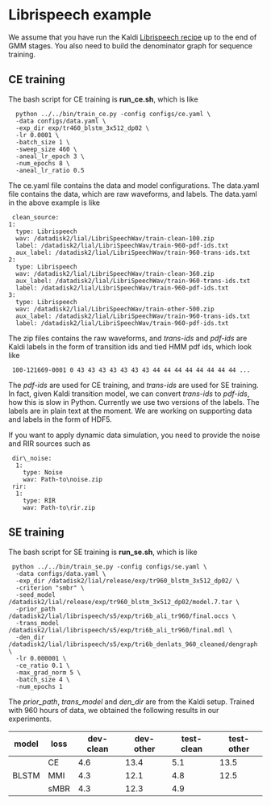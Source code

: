 # Librispeech example

We assume that you have run the Kaldi [Librispeech recipe](https://github.com/kaldi-asr/kaldi/blob/master/egs/librispeech/s5/run.sh) up to the end of GMM stages. You also need to build the denominator graph for sequence training. 

## CE training

The bash script for CE training is **run\_ce.sh**, which is like 

  ```
    python ../../bin/train_ce.py -config configs/ce.yaml \
    -data configs/data.yaml \
    -exp_dir exp/tr460_blstm_3x512_dp02 \
    -lr 0.0001 \
    -batch_size 1 \
    -sweep_size 460 \
    -aneal_lr_epoch 3 \
    -num_epochs 8 \
    -aneal_lr_ratio 0.5 
  ```
The ce.yaml file contains the data and model configurations. The data.yaml file contains the data, which are raw waveforms, and labels. The data.yaml in the above example is like

  ```
   clean_source:                                                            
  1:                                                                     
    type: Librispeech                                                    
    wav: /datadisk2/lial/LibriSpeechWav/train-clean-100.zip              
    label: /datadisk2/lial/LibriSpeechWav/train-960-pdf-ids.txt          
    aux_label: /datadisk2/lial/LibriSpeechWav/train-960-trans-ids.txt    
  2:                                                                     
    type: Librispeech                                                    
    wav: /datadisk2/lial/LibriSpeechWav/train-clean-360.zip              
    aux_label: /datadisk2/lial/LibriSpeechWav/train-960-trans-ids.txt    
    label: /datadisk2/lial/LibriSpeechWav/train-960-pdf-ids.txt          
  3:                                                                     
    type: Librispeech                                                    
    wav: /datadisk2/lial/LibriSpeechWav/train-other-500.zip              
    aux_label: /datadisk2/lial/LibriSpeechWav/train-960-trans-ids.txt    
    label: /datadisk2/lial/LibriSpeechWav/train-960-pdf-ids.txt
  ```
The zip files contains the raw waveforms, and *trans-ids* and *pdf-ids* are Kaldi labels in the form of transition ids and tied HMM pdf ids, which look like

  ```
   100-121669-0001 0 43 43 43 43 43 43 43 44 44 44 44 44 44 44 44 ...
  ``` 
The *pdf-ids* are used for CE training, and *trans-ids* are used for SE training. In fact, given Kaldi transition model, we can convert *trans-ids* to *pdf-ids*, how this is slow in Python. Currently we use two versions of the labels. The labels are in plain text at the moment. We are working on supporting data and labels in the form of HDF5.

If you want to apply dynamic data simulation, you need to provide the noise and RIR sources such as

  ```
   dir\_noise:
    1:
      type: Noise
      wav: Path-to\noise.zip
   rir:
    1:
      type: RIR
      wav: Path-to\rir.zip
  ```

## SE training

The bash script for SE training is **run_se.sh**, which is like

  ```
   python ../../bin/train_se.py -config configs/se.yaml \
    -data configs/data.yaml \
    -exp_dir /datadisk2/lial/release/exp/tr960_blstm_3x512_dp02/ \
    -criterion "smbr" \
    -seed_model /datadisk2/lial/release/exp/tr960_blstm_3x512_dp02/model.7.tar \
    -prior_path /datadisk2/lial/librispeech/s5/exp/tri6b_ali_tr960/final.occs \
    -trans_model /datadisk2/lial/librispeech/s5/exp/tri6b_ali_tr960/final.mdl \
    -den_dir /datadisk2/lial/librispeech/s5/exp/tri6b_denlats_960_cleaned/dengraph \
    -lr 0.000001 \
    -ce_ratio 0.1 \
    -max_grad_norm 5 \
    -batch_size 4 \
    -num_epochs 1  
  ```
The *prior_path*, *trans\_model* and *den_dir* are from the Kaldi setup. Trained with 960 hours of data, we obtained the following results in our experiments.

| model  |  loss | dev-clean |  dev-other | test-clean | test-other |
|--------|-------|-----------|------------|------------|------------|
|        | CE    | 4.6       | 13.4       | 5.1        | 13.5       |
|  BLSTM | MMI   | 4.3       | 12.1       | 4.8        | 12.5       |
|        | sMBR  | 4.3       | 12.3       | 4.9        |            |

